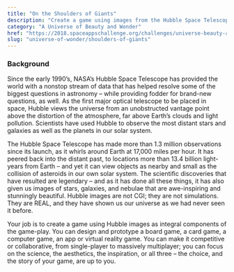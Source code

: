 ```yaml
---
title: "On the Shoulders of Giants"
description: "Create a game using images from the Hubble Space Telescope as integral components!"
category: "A Universe of Beauty and Wonder"
href: "https://2018.spaceappschallenge.org/challenges/universe-beauty-and-wonder/shoulders-giants/details"
slug: "universe-of-wonder/shoulders-of-giants"
---
```

### Background

Since the early 1990’s, NASA’s Hubble Space Telescope has provided the world with a nonstop stream of data that has helped resolve some of the biggest questions in astronomy – while providing fodder for brand-new questions, as well. As the first major optical telescope to be placed in space, Hubble views the universe from an unobstructed vantage point above the distortion of the atmosphere, far above Earth’s clouds and light pollution. Scientists have used Hubble to observe the most distant stars and galaxies as well as the planets in our solar system.

The Hubble Space Telescope has made more than 1.3 million observations since its launch, as it whirls around Earth at 17,000 miles per hour. It has peered back into the distant past, to locations more than 13.4 billion light-years from Earth – and yet it can view objects as nearby and small as the collision of asteroids in our own solar system. The scientific discoveries that have resulted are legendary – and as it has done all these things, it has also given us images of stars, galaxies, and nebulae that are awe-inspiring and stunningly beautiful. Hubble images are not CGI; they are not simulations. They are REAL, and they have shown us our universe as we had never seen it before.

Your job is to create a game using Hubble images as integral components of the game-play. You can design and prototype a board game, a card game, a computer game, an app or virtual reality game. You can make it competitive or collaborative, from single-player to massively multiplayer; you can focus on the science, the aesthetics, the inspiration, or all three – the choice, and the story of your game, are up to you.